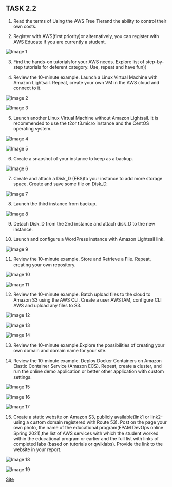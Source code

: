<h2>TASK 2.2</h2>

1. Read the terms of Using the AWS Free Tierand the ability to control their own costs.

2. Register with AWS(first priority)or alternatively, you can register with AWS Educate if you are currently a student.

![Image 1](img/1.png)

3. Find the hands-on tutorialsfor your AWS needs. Explore list of step-by-step tutorials for deferent category. Use, repeat and have fun))

4. Review the 10-minute example. Launch a Linux Virtual Machine with Amazon Lightsail. Repeat, create your own VM in the AWS cloud and connect to it.

![Image 2](img/2.png)


![Image 3](img/3.png)


5. Launch another Linux Virtual Machine without Amazon Lightsail. It is recommended to use the t2or t3.micro instance and the CentOS operating system.

![Image 4](img/4.png)


![Image 5](img/5.png)


6. Create a snapshot of your instance to keep as a backup. 

![Image 6](img/15.png)



7. Create and attach a Disk_D (EBS)to your instance to add more storage space. Create and save some file on Disk_D.

![Image 7](img/16.png)


8. Launch the third instance from backup.

![Image 8](img/17.png)


9. Detach Disk_D from the 2nd instance and attach disk_D to the new instance.

10. Launch and configure a WordPress instance with Amazon Lightsail link.

![Image 9](img/7.png)


11. Review the 10-minute example. Store and Retrieve a File. Repeat, creating your own repository.

![Image 10](img/9.png)


![Image 11](img/10.png)


12. Review the 10-minute example. Batch upload files to the cloud to Amazon S3 using the AWS CLI. Create a user AWS IAM, configure CLI AWS and upload any files to S3.

![Image 12](img/11.png)


![Image 13](img/12.png)


![Image 14](img/13.png)


13. Review the 10-minute example.Explore the possibilities of creating your own domain and domain name for your site.

14. Review the 10-minute example. Deploy Docker Containers on Amazon Elastic Container Service (Amazon ECS). Repeat, create a cluster, and run the online demo application or better other application with custom settings.

![Image 15](img/18.png)


![Image 16](img/19.png)


![Image 17](img/20.png)


15. Create a static website on Amazon S3, publicly available(link1 or link2-using a custom domain registered with Route 53). Post on the page your own photo, the name of the educational  program(EPAM DevOps  online Spring 2021),the list of AWS services with which the student worked within the educational program or earlier and the full list with links of completed labs (based on tutorials or qwiklabs). Provide the link to the website in your report.

![Image 18](img/21.png)


![Image 19](img/22.png)


<a href="http://hellobucket1111.s3-website-us-east-1.amazonaws.com/">Site</a>
